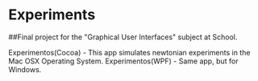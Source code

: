 # Experiments

##Final project for the "Graphical User Interfaces" subject at School.

Experimentos(Cocoa) - This app simulates newtonian experiments in the Mac OSX Operating System.
Experimentos(WPF) - Same app, but for Windows.
